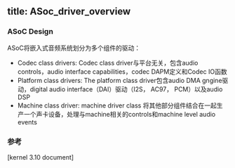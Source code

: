 title: ASoc_driver_overview
---

### ASoC Design
ASoC将嵌入式音频系统划分为多个组件的驱动：

- Codec class drivers: Codec class driver与平台无关，包含audio controls，audio interface capabilities，codec DAPM定义和Codec IO函数
- Platform class drivers: The platform class driver包含audio DMA gngine驱动，digital audio interface（DAI）驱动（I2S， AC97， PCM）以及audio DSP
- Machine class driver: machine driver class 将其他部分组件结合在一起生产一个声卡设备，处理与machine相关的controls和machine level audio events

### 参考

[kernel 3.10 document] 